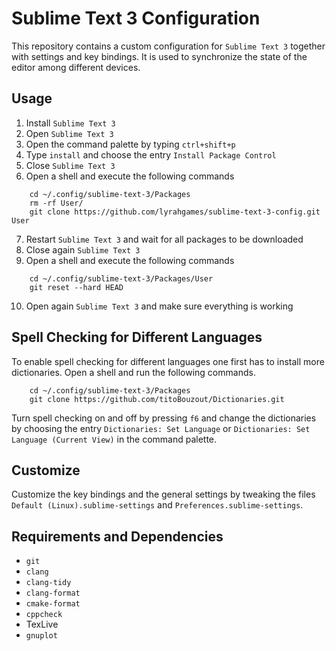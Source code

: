 # Sublime Text 3 Configuration

This repository contains a custom configuration for `Sublime Text 3` together with settings and key bindings.
It is used to synchronize the state of the editor among different devices.

## Usage
1. Install `Sublime Text 3` 
2. Open `Sublime Text 3`
3. Open the command palette by typing `ctrl+shift+p`
4. Type `install` and choose the entry `Install Package Control`
5. Close `Sublime Text 3`
6. Open a shell and execute the following commands
```
    cd ~/.config/sublime-text-3/Packages
    rm -rf User/
    git clone https://github.com/lyrahgames/sublime-text-3-config.git User
```
7. Restart `Sublime Text 3` and wait for all packages to be downloaded
8. Close again `Sublime Text 3`
9. Open a shell and execute the following commands
```
    cd ~/.config/sublime-text-3/Packages/User
    git reset --hard HEAD
```
10. Open again `Sublime Text 3` and make sure everything is working

## Spell Checking for Different Languages
To enable spell checking for different languages one first has to install more dictionaries.
Open a shell and run the following commands.
```
    cd ~/.config/sublime-text-3/Packages
    git clone https://github.com/titoBouzout/Dictionaries.git
```
Turn spell checking on and off by pressing `f6` and change the dictionaries by choosing the entry `Dictionaries: Set Language` or `Dictionaries: Set Language (Current View)` in the command palette.

## Customize
Customize the key bindings and the general settings by tweaking the files `Default (Linux).sublime-settings` and `Preferences.sublime-settings`.

## Requirements and Dependencies
- `git`
- `clang`
- `clang-tidy`
- `clang-format`
- `cmake-format`
- `cppcheck`
- TexLive
- `gnuplot`